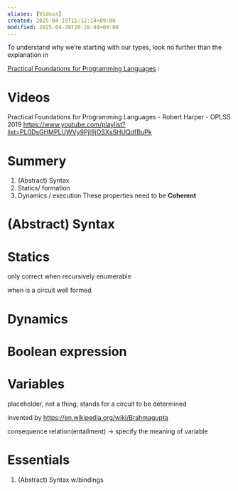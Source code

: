 ```yaml
---
aliases: [Videos]
created: 2025-04-15T15:12:14+09:00
modified: 2025-04-29T20:28:40+09:00
---
```


To understand why we’re starting with our types, look no further than the explanation in 

[Practical Foundations for Programming Languages](http://www.cs.cmu.edu/~rwh/pfpl.html) :

# Videos

Practical Foundations for Programming Languages - Robert Harper - OPLSS 2019
https://www.youtube.com/playlist?list=PL0DsGHMPLUWVy9PjI9jOSXsSHUQdfBuPk

# Summery

1. (Abstract) Syntax
2. Statics/ formation
3. Dynamics / execution
These properties need to be **Coherent**

# (Abstract) Syntax
# Statics

only correct  when recursively enumerable

when is a circuit well formed
# Dynamics

# Boolean expression

# Variables

placeholder, not a thing, stands for a circuit to be determined

invented by 
https://en.wikipedia.org/wiki/Brahmagupta

consequence relation(entailment) -> specify the meaning of variable

# Essentials

1. (Abstract) Syntax w/bindings